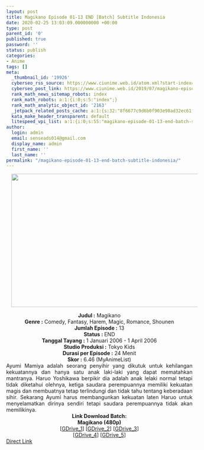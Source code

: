 ```yaml
---
layout: post
title: Magikano Episode 01-13 END [Batch] Subtitle Indonesia
date: 2020-02-25 13:03:09.000000000 +00:00
type: post
parent_id: '0'
published: true
password: ''
status: publish
categories:
- Anime
tags: []
meta:
  _thumbnail_id: '19926'
  cyberseo_rss_source: https://www.ciunime.web.id/atom.xml?start-index=1201&max-results=150
  cyberseo_post_link: https://www.ciunime.web.id/2019/07/magikano-episode-01-13-end-batch.html
  rank_math_news_sitemap_robots: index
  rank_math_robots: a:1:{i:0;s:5:"index";}
  rank_math_analytic_object_id: '2163'
  _jetpack_related_posts_cache: a:1:{s:32:"8f6677c9d6b0f903e98ad32ec61f8deb";a:2:{s:7:"expires";i:1653337083;s:7:"payload";a:0:{}}}
  kata_make_header_transparent: default
  litespeed_vpi_list: a:1:{i:0;s:55:"magikano-episode-01-13-end-batch-subtitle-indonesia.jpg";}
author:
  login: admin
  email: senseads014@gmail.com
  display_name: admin
  first_name: ''
  last_name: ''
permalink: "/magikano-episode-01-13-end-batch-subtitle-indonesia/"
---
```

<div class="separator" style="clear: both; text-align: center;"><a href="https://1.bp.blogspot.com/-XijVVrnRXJU/XSXBYINd3rI/AAAAAAAAbWQ/ioj_E2_Egd0tyHE685DtbxPoanZ2QCqhwCLcBGAs/s1600/Magikano.jpg" imageanchor="1" style="margin-left: 1em; margin-right: 1em;"><img border="0" data-original-height="720" data-original-width="1280" height="360" src="{{ site.baseurl }}/assets/2020/02/Magikano.jpg" width="640" /></a></div>
<p>
<div style="text-align: center;"><b>Judul</b><b><b> </b>:</b> Magikano</div>
<div style="text-align: center;"><b><b>Genre :</b></b> Comedy, Fantasy, Harem, Magic, Romance, Shounen</div>
<div style="text-align: center;"><b>Jumlah Episode :</b> 13<br /><b>Status :&nbsp;</b>END<br /><b>Tanggal Tayang :</b> 1 Januari 2006 - 1 April 2006<br /><b>Studio Produksi :</b> Tokyo Kids<br /><b>Durasi per Episode :</b> 24 Menit</div>
<div style="text-align: center;"><b>Skor :</b> 6.46 (MyAnimeList)</div>
<div style="text-align: center;"></div>
<div style="text-align: justify;">Ayumi Mamiya adalah seorang penyihir yang dikutuk untuk kehilangan kekuatannya dan hanya satu anak laki-laki yang dapat mematahkan mantranya. Haruo Yoshikawa berpikir dia adalah anak lelaki normal tetapi tidak diketahui olehnya, ketiga saudara perempuannya memiliki kekuatan magis dan membuatnya tetap terlindungi dan tidak tahu tentang keberadaan sihir. Sekarang Ayumi harus membangunkan kekuatan laten Haruo untuk menyelamatkan dirinya sendiri tetapi saudara perempuannya tidak akan memilikinya.</div>
<div style="text-align: justify;"></div>
<div style="text-align: justify;"></div>
<div style="text-align: center;"><b>Link Download Batch:</b></div>
<div style="text-align: center;"><b>Magikano (480p)</b></div>
<div style="text-align: center;">[<a href="https://docs.google.com/uc?id=1Gee9l6xzIlP6blTGhU_sIZCmWO7JctXP" target="_blank" rel="noopener">GDrive_1</a>] [<a href="https://docs.google.com/uc?id=1TyqKw7Jc6-Gc-YzF0BolUEb6CXFr3YEm" target="_blank" rel="noopener">GDrive_2</a>] [<a href="https://drive.google.com/uc?export=download&amp;id=1LFiH4r7DQcXO-oKdsPi1Zot2A6RDPdGJ" target="_blank" rel="noopener">GDrive_3</a>]<br />[<a href="https://drive.google.com/uc?export=download&amp;id=1F_3FwF-B_rotTIRH1R2FxRCtozgEbBJE" target="_blank" rel="noopener">GDrive_4</a>] [<a href="https://drive.google.com/uc?export=download&amp;id=197Vc7x7IOlpO4AuAuiO_727qjvao566Z" target="_blank" rel="noopener">GDrive_5</a>]</div>
<link rel="stylesheet" href="https://cdnjs.cloudflare.com/ajax/libs/font-awesome/4.7.0/css/font-awesome.min.css" />
<div class="divbtn"> <a href="https://handymansurrender.com/fihup8buzv?key=94550f7ce39444073321dde3b8782f97" class="btn"><i class="fa fa-download"></i> Direct Link</a> </div>
